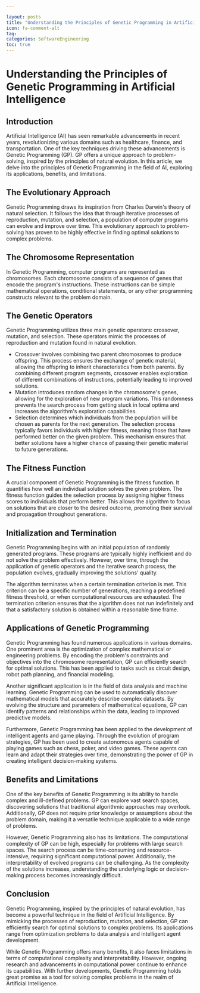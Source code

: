 ```yaml
---

layout: posts
title: "Understanding the Principles of Genetic Programming in Artificial Intelligence"
icon: fa-comment-alt
tag:      
categories: SoftwareEngineering
toc: true
---
```




# Understanding the Principles of Genetic Programming in Artificial Intelligence

## Introduction

Artificial Intelligence (AI) has seen remarkable advancements in recent years, revolutionizing various domains such as healthcare, finance, and transportation. One of the key techniques driving these advancements is Genetic Programming (GP). GP offers a unique approach to problem-solving, inspired by the principles of natural evolution. In this article, we delve into the principles of Genetic Programming in the field of AI, exploring its applications, benefits, and limitations.

## The Evolutionary Approach

Genetic Programming draws its inspiration from Charles Darwin's theory of natural selection. It follows the idea that through iterative processes of reproduction, mutation, and selection, a population of computer programs can evolve and improve over time. This evolutionary approach to problem-solving has proven to be highly effective in finding optimal solutions to complex problems.

## The Chromosome Representation

In Genetic Programming, computer programs are represented as chromosomes. Each chromosome consists of a sequence of genes that encode the program's instructions. These instructions can be simple mathematical operations, conditional statements, or any other programming constructs relevant to the problem domain.

## The Genetic Operators

Genetic Programming utilizes three main genetic operators: crossover, mutation, and selection. These operators mimic the processes of reproduction and mutation found in natural evolution.

- Crossover involves combining two parent chromosomes to produce offspring. This process ensures the exchange of genetic material, allowing the offspring to inherit characteristics from both parents. By combining different program segments, crossover enables exploration of different combinations of instructions, potentially leading to improved solutions.
- Mutation introduces random changes in the chromosome's genes, allowing for the exploration of new program variations. This randomness prevents the search process from getting stuck in local optima and increases the algorithm's exploration capabilities.
- Selection determines which individuals from the population will be chosen as parents for the next generation. The selection process typically favors individuals with higher fitness, meaning those that have performed better on the given problem. This mechanism ensures that better solutions have a higher chance of passing their genetic material to future generations.

## The Fitness Function

A crucial component of Genetic Programming is the fitness function. It quantifies how well an individual solution solves the given problem. The fitness function guides the selection process by assigning higher fitness scores to individuals that perform better. This allows the algorithm to focus on solutions that are closer to the desired outcome, promoting their survival and propagation throughout generations.

## Initialization and Termination

Genetic Programming begins with an initial population of randomly generated programs. These programs are typically highly inefficient and do not solve the problem effectively. However, over time, through the application of genetic operators and the iterative search process, the population evolves, gradually improving the solutions' quality.

The algorithm terminates when a certain termination criterion is met. This criterion can be a specific number of generations, reaching a predefined fitness threshold, or when computational resources are exhausted. The termination criterion ensures that the algorithm does not run indefinitely and that a satisfactory solution is obtained within a reasonable time frame.

## Applications of Genetic Programming

Genetic Programming has found numerous applications in various domains. One prominent area is the optimization of complex mathematical or engineering problems. By encoding the problem's constraints and objectives into the chromosome representation, GP can efficiently search for optimal solutions. This has been applied to tasks such as circuit design, robot path planning, and financial modeling.

Another significant application is in the field of data analysis and machine learning. Genetic Programming can be used to automatically discover mathematical models that accurately describe complex datasets. By evolving the structure and parameters of mathematical equations, GP can identify patterns and relationships within the data, leading to improved predictive models.

Furthermore, Genetic Programming has been applied to the development of intelligent agents and game playing. Through the evolution of program strategies, GP has been used to create autonomous agents capable of playing games such as chess, poker, and video games. These agents can learn and adapt their strategies over time, demonstrating the power of GP in creating intelligent decision-making systems.

## Benefits and Limitations

One of the key benefits of Genetic Programming is its ability to handle complex and ill-defined problems. GP can explore vast search spaces, discovering solutions that traditional algorithmic approaches may overlook. Additionally, GP does not require prior knowledge or assumptions about the problem domain, making it a versatile technique applicable to a wide range of problems.

However, Genetic Programming also has its limitations. The computational complexity of GP can be high, especially for problems with large search spaces. The search process can be time-consuming and resource-intensive, requiring significant computational power. Additionally, the interpretability of evolved programs can be challenging. As the complexity of the solutions increases, understanding the underlying logic or decision-making process becomes increasingly difficult.

## Conclusion

Genetic Programming, inspired by the principles of natural evolution, has become a powerful technique in the field of Artificial Intelligence. By mimicking the processes of reproduction, mutation, and selection, GP can efficiently search for optimal solutions to complex problems. Its applications range from optimization problems to data analysis and intelligent agent development.

While Genetic Programming offers many benefits, it also faces limitations in terms of computational complexity and interpretability. However, ongoing research and advancements in computational power continue to enhance its capabilities. With further developments, Genetic Programming holds great promise as a tool for solving complex problems in the realm of Artificial Intelligence.